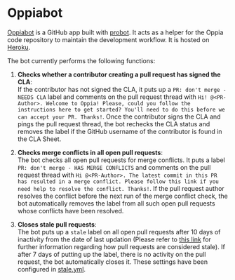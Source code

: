 # Oppiabot

[Oppiabot](https://github.com/oppia/oppiabot) is a GitHub app built with [probot](https://github.com/probot/probot). It acts as a helper for the Oppia code repository to maintain the development workflow. It is hosted on [Heroku](https://www.heroku.com/).

The bot currently performs the following functions:

1. **Checks whether a contributor creating a pull request has signed the CLA**:  
    If the contributor has not signed the CLA, it puts up a `PR: don't merge - NEEDS CLA` label and comments on the pull request thread with `Hi! @<PR-Author>. Welcome to Oppia! Please, could you follow the instructions here to get started? You'll need to do this before we can accept your PR. Thanks!`.
    Once the contributor signs the CLA and pings the pull request thread, the bot rechecks the CLA status and removes the label if the GitHub username of the contributor is found in the CLA Sheet.

2. **Checks merge conflicts in all open pull requests**:  
    The bot checks all open pull requests for merge conflicts. It puts a label `PR: don't merge - HAS MERGE CONFLICTS` and comments on the pull request thread with `Hi @<PR-Author>. The latest commit in this PR has resulted in a merge conflict. Please follow this link if you need help to resolve the conflict. Thanks!`. If the pull request author resolves the conflict before the next run of the merge conflict check, the bot automatically removes the label from all such open pull requests whose conflicts have been resolved.

3. **Closes stale pull requests**:  
     The bot puts up a `stale` label on all open pull requests after 10 days of inactivity from the date of last updation (Please refer to [this link](https://github.com/probot/stale#how-are-issues-and-pull-requests-considered-stale) for further information regarding how pull requests are considered stale). If after 7 days of putting up the label, there is no activity on the pull request, the bot automatically closes it. These settings have been configured in [stale.yml](https://github.com/oppia/oppia/blob/develop/.github/stale.yml).
